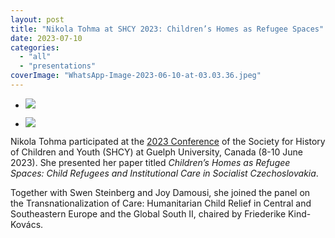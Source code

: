 ```yaml
---
layout: post
title: "Nikola Tohma at SHCY 2023: Children’s Homes as Refugee Spaces"
date: 2023-07-10
categories: 
  - "all"
  - "presentations"
coverImage: "WhatsApp-Image-2023-06-10-at-03.03.36.jpeg"
---
```


- ![](../../../../assets/images/WhatsApp-Image-2023-06-10-at-03.03.36.jpeg)
    
- ![](../../../../assets/images/WhatsApp-Image-2023-06-10-at-03.14.44-1-1024x768.jpeg)
    

Nikola Tohma participated at the [2023 Conference](https://pheedloop.com/EVEDGFFNAGOSA/site/home/) of the Society for History of Children and Youth (SHCY) at Guelph University, Canada (8-10 June 2023). She presented her paper titled _Children’s Homes as Refugee Spaces: Child Refugees and Institutional Care in Socialist Czechoslovakia_.

Together with Swen Steinberg and Joy Damousi, she joined the panel on the Transnationalization of Care: Humanitarian Child Relief in Central and Southeastern Europe and the Global South II, chaired by Friederike Kind-Kovács.
